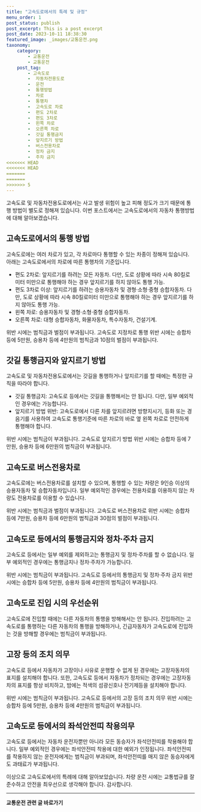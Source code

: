 ```yaml
---
title: "고속도로에서의 특례 및 규정"
menu_order: 1
post_status: publish
post_excerpt: This is a post excerpt
post_date: 2023-10-11 18:38:30
featured_image: _images/교통운전.png
taxonomy:
    category:
        - 교통운전
        - 교통운전
    post_tag:
        - 고속도로
        -  자동차전용도로
        -  운전
        -  통행방법
        -  차로
        -  통행차
        -  고속도로 차로
        -  편도 2차로
        -  편도 3차로
        -  왼쪽 차로
        -  오른쪽 차로
        -  갓길 통행금지
        -  앞지르기 방법
        -  버스전용차로
        -  정차 금지
        -  주차 금지
<<<<<<< HEAD
<<<<<<< HEAD
=======
=======
>>>>>>> 5
---
```



고속도로 및 자동차전용도로에서는 사고 발생 위험이 높고 피해 정도가 크기 때문에 통행 방법이 별도로 정해져 있습니다. 이번 포스트에서는 고속도로에서의 자동차 통행방법에 대해 알아보겠습니다.

## 고속도로에서의 통행 방법

고속도로에는 여러 차로가 있고, 각 차로마다 통행할 수 있는 차종이 정해져 있습니다. 아래는 고속도로에서의 차로에 따른 통행차의 기준입니다.

- 편도 2차로: 앞지르기를 하려는 모든 자동차. 다만, 도로 상황에 따라 시속 80킬로미터 미만으로 통행해야 하는 경우 앞지르기를 하지 않아도 통행 가능.
- 편도 3차로 이상: 앞지르기를 하려는 승용자동차 및 경형·소형·중형 승합자동차. 다만, 도로 상황에 따라 시속 80킬로미터 미만으로 통행해야 하는 경우 앞지르기를 하지 않아도 통행 가능.
- 왼쪽 차로: 승용자동차 및 경형·소형·중형 승합자동차.
- 오른쪽 차로: 대형 승합자동차, 화물자동차, 특수자동차, 건설기계.

위반 시에는 범칙금과 벌점이 부과됩니다. 고속도로 지정차로 통행 위반 시에는 승합차 등에 5만원, 승용차 등에 4만원의 범칙금과 10점의 벌점이 부과됩니다.

## 갓길 통행금지와 앞지르기 방법

고속도로 및 자동차전용도로에서는 갓길을 통행하거나 앞지르기를 할 때에는 특정한 규칙을 따라야 합니다.

- 갓길 통행금지: 고속도로 등에서는 갓길을 통행해서는 안 됩니다. 다만, 일부 예외적인 경우에는 가능합니다.
- 앞지르기 방법 위반: 고속도로에서 다른 차를 앞지르려면 방향지시기, 등화 또는 경음기를 사용하여 고속도로 통행기준에 따른 차로의 바로 옆 왼쪽 차로로 안전하게 통행해야 합니다.

위반 시에는 범칙금이 부과됩니다. 고속도로 앞지르기 방법 위반 시에는 승합차 등에 7만원, 승용차 등에 6만원의 범칙금이 부과됩니다.

## 고속도로 버스전용차로

고속도로에는 버스전용차로를 설치할 수 있으며, 통행할 수 있는 차량은 9인승 이상의 승용자동차 및 승합자동차입니다. 일부 예외적인 경우에는 전용차로를 이용하지 않는 차량도 전용차로를 이용할 수 있습니다.

위반 시에는 범칙금과 벌점이 부과됩니다. 고속도로 버스전용차로 위반 시에는 승합차 등에 7만원, 승용차 등에 6만원의 범칙금과 30점의 벌점이 부과됩니다.

## 고속도로 등에서의 통행금지와 정차·주차 금지

고속도로 등에서는 일부 예외를 제외하고는 통행금지 및 정차·주차를 할 수 없습니다. 일부 예외적인 경우에는 통행금지나 정차·주차가 가능합니다.

위반 시에는 범칙금이 부과됩니다. 고속도로 등에서의 통행금지 및 정차·주차 금지 위반 시에는 승합차 등에 5만원, 승용차 등에 4만원의 범칙금이 부과됩니다.

## 고속도로 진입 시의 우선순위

고속도로에 진입할 때에는 다른 자동차의 통행을 방해해서는 안 됩니다. 진입하려는 고속도로를 통행하는 다른 자동차의 통행을 방해하거나, 긴급자동차가 고속도로에 진입하는 것을 방해할 경우에는 범칙금이 부과됩니다.

## 고장 등의 조치 의무

고속도로 등에서 자동차가 고장이나 사유로 운행할 수 없게 된 경우에는 고장자동차의 표지를 설치해야 합니다. 또한, 고속도로 등에서 자동차가 정차되는 경우에는 고장자동차의 표지를 항상 비치하고, 밤에는 적색의 섬광신호나 전기제등을 설치해야 합니다.

위반 시에는 범칙금이 부과됩니다. 고속도로 등에서의 고장 등의 조치 의무 위반 시에는 승합차 등에 5만원, 승용차 등에 4만원의 범칙금이 부과됩니다.

## 고속도로 등에서의 좌석안전띠 착용의무

고속도로 등에서는 자동차 운전자뿐만 아니라 모든 동승자가 좌석안전띠를 착용해야 합니다. 일부 예외적인 경우에는 좌석안전띠 착용에 대한 예외가 인정됩니다. 좌석안전띠를 착용하지 않는 운전자에게는 범칙금이 부과되며, 좌석안전띠를 매지 않은 동승자에게도 과태료가 부과됩니다.

이상으로 고속도로에서의 특례에 대해 알아보았습니다. 차량 운전 시에는 교통법규를 잘 준수하고 안전을 최우선으로 생각해야 합니다. 감사합니다.




<!-- wp:separator -->
<hr class="wp-block-separator has-alpha-channel-opacity"/>
<!-- /wp:separator -->

<!-- wp:group {"backgroundColor":"base","layout":{"type":"constrained"}} -->
<div class="wp-block-group has-base-background-color has-background"><!-- wp:paragraph {"align":"center","fontSize":"large"} -->
<p class="has-text-align-center has-large-font-size"><strong>교통운전 관련 글 바로가기</strong></p>
<!-- /wp:paragraph -->


<!-- wp:latest-posts
{"categories":[{"id":1440,"count":19,"description":"","link":"https://uknowlaw.com/category/%ea%b5%90%ed%86%b5%ec%9a%b4%ec%a0%84/","name":"교통운전","slug":"교통운전","taxonomy":"category","parent":0,"meta":[],"_links":{"self":[{"href":"https://uknowlaw.com/wp-json/wp/v2/categories/1440"}],"collection":[{"href":"https://uknowlaw.com/wp-json/wp/v2/categories"}],"about":[{"href":"https://uknowlaw.com/wp-json/wp/v2/taxonomies/category"}],"wp:post_type":[{"href":"https://uknowlaw.com/wp-json/wp/v2/posts?categories=1440"}],"curies":[{"name":"wp","href":"https://api.w.org/{rel}","templated":true}]}}],"postsToShow":100,"excerptLength":28,"postLayout":"grid","columns":2,"featuredImageAlign":"left","featuredImageSizeSlug":"large","fontSize":"medium"} /--></div>
<!-- /wp:group -->